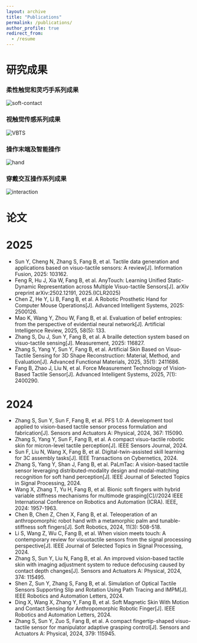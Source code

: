 ```yaml
---
layout: archive
title: "Publications"
permalink: /publications/
author_profile: true
redirect_from:
  - /resume
---
```


研究成果
======

### 柔性触觉和灵巧手系列成果
<img src="/images/soft-contact.png" alt="soft-contact">

### 视触觉传感系列成果
<img src="/images/VBTS.png" alt="VBTS">

### 操作末端及智能操作
<img src="/images/hand.png" alt="hand">

### 穿戴交互操作系列成果
<img src="/images/interaction.png" alt="interaction">

论文
======

2025
======
* Sun Y, Cheng N, Zhang S, Fang B, et al. Tactile data generation and applications based on visuo-tactile sensors: A review[J]. Information Fusion, 2025: 103162.
* Feng R, Hu J, Xia W, Fang B, et al. AnyTouch: Learning Unified Static-Dynamic Representation across Multiple Visuo-tactile Sensors[J]. arXiv preprint arXiv:2502.12191, 2025.(ICLR2025)
* Chen Z, He Y, Li B, Fang B, et al. A Robotic Prosthetic Hand for Computer Mouse Operations[J]. Advanced Intelligent Systems, 2025: 2500126.
* Mao K, Wang Y, Zhou W, Fang B, et al. Evaluation of belief entropies: from the perspective of evidential neural network[J]. Artificial Intelligence Review, 2025, 58(5): 133.
* Zhang S, Du J, Sun Y, Fang B, et al. A braille detection system based on visuo-tactile sensing[J]. Measurement, 2025: 116827.
* Zhang S, Yang Y, Sun Y, Fang B, et al. Artificial Skin Based on Visuo‐Tactile Sensing for 3D Shape Reconstruction: Material, Method, and Evaluation[J]. Advanced Functional Materials, 2025, 35(1): 2411686.
* Fang B, Zhao J, Liu N, et al. Force Measurement Technology of Vision‐Based Tactile Sensor[J]. Advanced Intelligent Systems, 2025, 7(1): 2400290.

2024
======
* Zhang S, Sun Y, Sun F, Fang B, et al. PFS 1.0: A development tool applied to vision-based tactile sensor process formulation and fabrication[J]. Sensors and Actuators A: Physical, 2024, 367: 115090.
* Zhang S, Yang Y, Sun F, Fang B, et al. A compact visuo-tactile robotic skin for micron-level tactile perception[J]. IEEE Sensors Journal, 2024.
* Sun F, Liu N, Wang X, Fang B, et al. Digital-twin-assisted skill learning for 3C assembly tasks[J]. IEEE Transactions on Cybernetics, 2024.
* Zhang S, Yang Y, Shan J, Fang B, et al. PaLmTac: A vision-based tactile sensor leveraging distributed-modality design and modal-matching recognition for soft hand perception[J]. IEEE Journal of Selected Topics in Signal Processing, 2024.
* Wang X, Zhang T, Yu H, Fang B, et al. Bionic soft fingers with hybrid variable stiffness mechanisms for multimode grasping[C]//2024 IEEE International Conference on Robotics and Automation (ICRA). IEEE, 2024: 1957-1963.
* Chen B, Chen Z, Chen X, Fang B, et al. Teleoperation of an anthropomorphic robot hand with a metamorphic palm and tunable-stiffness soft fingers[J]. Soft Robotics, 2024, 11(3): 508-518.
* Li S, Wang Z, Wu C, Fang B, et al. When vision meets touch: A contemporary review for visuotactile sensors from the signal processing perspective[J]. IEEE Journal of Selected Topics in Signal Processing, 2024.
* Zhang S, Sun Y, Liu N, Fang B, et al. An improved vision-based tactile skin with imaging adjustment system to reduce defocusing caused by contact depth changes[J]. Sensors and Actuators A: Physical, 2024, 374: 115495.
* Shen Z, Sun Y, Zhang S, Fang B, et al. Simulation of Optical Tactile Sensors Supporting Slip and Rotation Using Path Tracing and IMPM[J]. IEEE Robotics and Automation Letters, 2024.
* Ding X, Wang X, Zhang Y, Fang B, et al. Soft Magnetic Skin With Motion and Contact Sensing for Anthropomorphic Robotic Finger[J]. IEEE Robotics and Automation Letters, 2024.
* Zhang S, Sun Y, Zuo S, Fang B, et al. A compact fingertip-shaped visuo-tactile sensor for manipulator adaptive grasping control[J]. Sensors and Actuators A: Physical, 2024, 379: 115945.

